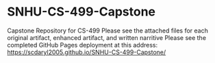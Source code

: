 # SNHU-CS-499-Capstone
Capstone Repository for CS-499
Please see the attached files for each original artifact, enhanced artifact, and written narritive
Please see the completed GitHub Pages deployment at this address:  https://scdaryl2005.github.io/SNHU-CS-499-Capstone/
